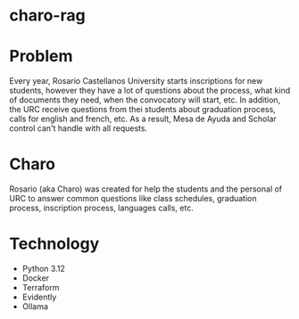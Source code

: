 # charo-rag

# Problem

Every year, Rosario Castellanos University starts inscriptions for new students, however
they have a lot of questions about the process, what kind of documents they need, when the convocatory will start, etc. In addition, the URC receive questions from thei students about graduation process, calls for english and french, etc. As a result, Mesa de Ayuda and Scholar control can't handle with all requests.

# Charo

Rosario (aka Charo) was created for help the students and the personal of URC to answer common questions like class schedules, graduation process, inscription process, languages calls, etc.

# Technology

- Python 3.12
- Docker
- Terraform
- Evidently
- Ollama

